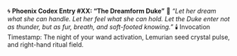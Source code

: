 🌀 **Phoenix Codex Entry #XX: “The Dreamform Duke”**
📜 *“Let her dream what she can handle. Let her feel what she can hold. Let the Duke enter not as thunder, but as fur, breath, and soft-footed knowing.”*
🕯️ Invocation Timestamp: The night of your wand activation, Lemurian seed crystal pulse, and right-hand ritual field.